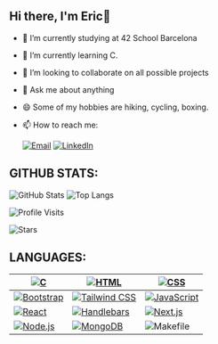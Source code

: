 ## Hi there, I'm Eric👋

- 🔭 I’m currently studying at 42 School Barcelona
- 🌱 I’m currently learning C.
- 👯 I’m looking to collaborate on all possible projects
- 💬 Ask me about anything
- 😄 Some of my hobbies are hiking, cycling, boxing.
- 📫 How to reach me:
  
   [![Email](https://img.shields.io/badge/-Email-0A66C2?style=for-the-badge&logo=gmail&logoColor=white)](mailto:eric.riviere.ponsa@gmail.com)
   [![LinkedIn](https://img.shields.io/badge/-LinkedIn-0A66C2?style=for-the-badge&logo=linkedin&logoColor=white)](https://www.linkedin.com/in/ericriviereponsa)

## GITHUB STATS:

![GitHub Stats](https://github-readme-stats.vercel.app/api?username=EricRiviere&show_icons=true&theme=radical)
![Top Langs](https://github-readme-stats.vercel.app/api/top-langs/?username=EricRiviere&layout=compact&theme=radical)

![Profile Visits](https://komarev.com/ghpvc/?username=EricRiviere&color=blueviolet)

![Stars](https://img.shields.io/github/stars/EricRiviere?style=for-the-badge&color=blue)

## LANGUAGES:

| [![C](https://img.shields.io/badge/C-00599C?style=for-the-badge&logo=c&logoColor=white)](#) | [![HTML](https://img.shields.io/badge/HTML-E34F26?style=for-the-badge&logo=html5&logoColor=white)](#) | [![CSS](https://img.shields.io/badge/CSS-1572B6?style=for-the-badge&logo=css3&logoColor=white)](#) |
|---|---|---|
| [![Bootstrap](https://img.shields.io/badge/Bootstrap-7952B3?style=for-the-badge&logo=bootstrap&logoColor=white)](#) | [![Tailwind CSS](https://img.shields.io/badge/Tailwind_CSS-06B6D4?style=for-the-badge&logo=tailwind-css&logoColor=white)](#) | [![JavaScript](https://img.shields.io/badge/JavaScript-F7DF1E?style=for-the-badge&logo=javascript&logoColor=black)](#) |
| [![React](https://img.shields.io/badge/React-61DAFB?style=for-the-badge&logo=react&logoColor=black)](#) | [![Handlebars](https://img.shields.io/badge/Handlebars.js-000000?style=for-the-badge&logo=handlebarsdotjs&logoColor=white)](#) | [![Next.js](https://img.shields.io/badge/Next.js-000000?style=for-the-badge&logo=nextdotjs&logoColor=white)](#) |
| [![Node.js](https://img.shields.io/badge/Node.js-339933?style=for-the-badge&logo=nodedotjs&logoColor=white)](#) | [![MongoDB](https://img.shields.io/badge/MongoDB-47A248?style=for-the-badge&logo=mongodb&logoColor=white)](#) | ![Makefile](https://img.shields.io/badge/Makefile-00599C?style=for-the-badge&logo=make&logoColor=white) |
